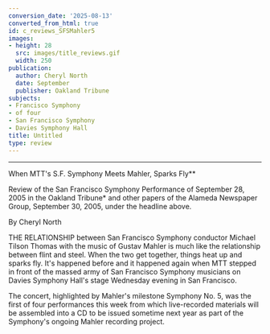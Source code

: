 ```yaml
---
conversion_date: '2025-08-13'
converted_from_html: true
id: c_reviews_SFSMahler5
images:
- height: 28
  src: images/title_reviews.gif
  width: 250
publication:
  author: Cheryl North
  date: September
  publisher: Oakland Tribune
subjects:
- Francisco Symphony
- of four
- San Francisco Symphony
- Davies Symphony Hall
title: Untitled
type: review
---
```


***

When MTT's S.F. Symphony Meets Mahler, Sparks Fly**

Review of the San Francisco Symphony Performance of September 28, 2005 in the Oakland Tribune* and other papers of the Alameda Newspaper Group, September 30, 2005, under the headline above.

By Cheryl North

THE RELATIONSHIP between San Francisco Symphony conductor Michael Tilson Thomas with the music of Gustav Mahler is much like the relationship between flint and steel. When the two get together, things heat up and sparks fly. It's happened before and it happened again when MTT stepped in front of the massed army of San Francisco Symphony musicians on Davies Symphony Hall's stage Wednesday evening in San Francisco.

The concert, highlighted by Mahler's milestone Symphony No. 5, was the first of four performances this week from which live-recorded materials will be assembled into a CD to be issued sometime next year as part of the Symphony's ongoing Mahler recording project.